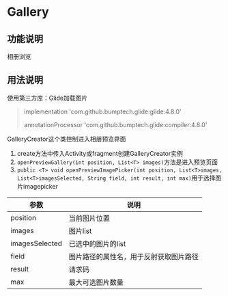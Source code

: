 # Gallery

## 功能说明
相册浏览

## 用法说明

使用第三方库：Glide加载图片

> implementation 'com.github.bumptech.glide:glide:4.8.0'
>
> annotationProcessor 'com.github.bumptech.glide:compiler:4.8.0'

GalleryCreator这个类控制进入相册预览界面

1. create方法中传入Activity或fragment创建GalleryCreator实例
2. `openPreviewGallery(int position, List<T> images)`方法是进入预览页面
3. `public <T> void openPreviewImagePicker(int position, List<T>images, List<T>imagesSelected, String field, int result, int max)`用于选择图片imagepicker


参数|说明
---|---
position|当前图片位置
images|图片list
imagesSelected|已选中的图片的list
field|图片路径的属性名，用于反射获取图片路径
result|请求码
max|最大可选图片数量

